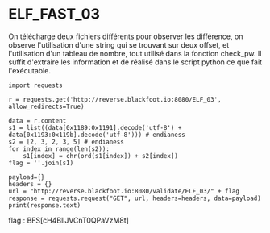 # ELF_FAST_03


On télécharge deux fichiers différents pour observer les différence, on observe l'utilisation d'une string qui se trouvant sur deux offset, et l'utilisation d'un tableau de nombre, tout utilisé dans la fonction check_pw. Il suffit d'extraire les information et de réalisé dans le script python ce que fait l'exécutable.

    import requests
    
    r = requests.get('http://reverse.blackfoot.io:8080/ELF_03', allow_redirects=True)
    
    data = r.content
    s1 = list((data[0x1189:0x1191].decode('utf-8') + data[0x1193:0x119b].decode('utf-8'))) # endianess
    s2 = [2, 3, 2, 3, 5] # endianess
    for index in range(len(s2)):
        s1[index] = chr(ord(s1[index]) + s2[index])
    flag = ''.join(s1)
    
    payload={}
    headers = {}
    url = "http://reverse.blackfoot.io:8080/validate/ELF_03/" + flag
    response = requests.request("GET", url, headers=headers, data=payload)
    print(response.text)


flag : BFS[cH4BllJVCnT0QPaVzM8t]